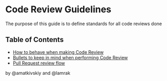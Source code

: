 # Code Review Guidelines
The purpose of this guide is to define standards for all code reviews done

## Table of Contents
- [How to behave when making Code Review](behavioural_practices.md)
- [Bullets to keep in mind when performing Code Review](code_review_bullets.md)
- [Pull Request review flow](pull_request_review_steps.md)


by @amatkivskiy and @lamrak